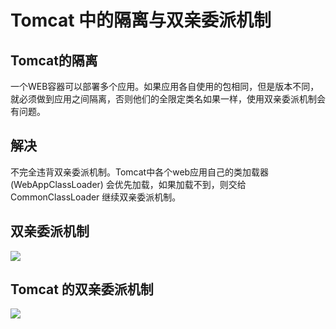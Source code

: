 # Tomcat 中的隔离与双亲委派机制

## Tomcat的隔离

一个WEB容器可以部署多个应用。如果应用各自使用的包相同，但是版本不同，就必须做到应用之间隔离，否则他们的全限定类名如果一样，使用双亲委派机制会有问题。

## 解决

不完全违背双亲委派机制。Tomcat中各个web应用自己的类加载器 (WebAppClassLoader) 会优先加载，如果加载不到，则交给 CommonClassLoader 继续双亲委派机制。

## 双亲委派机制

![](http://upload-images.jianshu.io/upload_images/4236553-c65e628b05bddb2c.png?imageMogr2/auto-orient/strip%7CimageView2/2/w/1240)

## Tomcat 的双亲委派机制

![](https://tva1.sinaimg.cn/large/007S8ZIlly1ggjlu4c9lyj30cu0i73yn.jpg)
